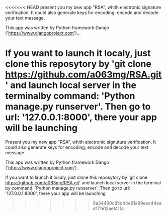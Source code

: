 <<<<<<< HEAD
present you my bew app "RSA", whith electronic signature verification. It could also generate keys for encoding; encode and decode your text message.

This app was written by Python framework Dango ('https://www.djangoproject.com')... 

If you want to launch it localy, just clone this reposytory by 'git clone https://github.com/a063mg/RSA.git' and launch local server in the terminalby command: 'Python manage.py runserver'. Then go to url: '127.0.0.1:8000', there your app will be launching
=======
Present you my new app "RSA", whith electronic signuture verification. It could also generate keys for encoding; encode and decode your text message.

This app was written by Python framework Dango ('https://www.djangoproject.com')... 

If you want to launch it localy, just clone this reposytory by 'git clone https://github.com/a063mg/RSA.git' and launch local server in the terminal by command: 'Python manage.py runserver'. Then go to url: '127.0.0.1:8000', there your app will be launching
>>>>>>> 9a34490c85c44e91a99eec44ead171e12aef411a
